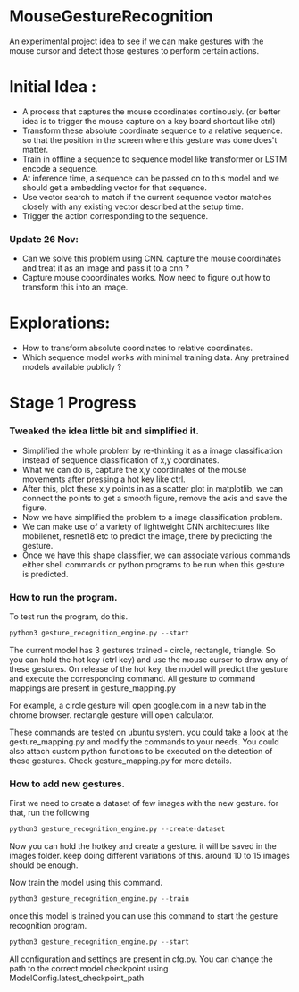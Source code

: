 # MouseGestureRecognition
An experimental project idea to see if we can make gestures with the mouse cursor and detect those gestures to perform certain actions.



# Initial Idea : 
* A process that captures the mouse coordinates continously. (or better idea is to trigger the mouse capture on a key board shortcut like ctrl)
* Transform these absolute coordinate sequence to a relative sequence. so that the position in the screen where this gesture was done does't matter. 
* Train in offline a sequence to sequence model like transformer or LSTM encode a sequence. 
* At inference time, a sequence can be passed on to this model and we should get a embedding vector for that sequence. 
* Use vector search to match if the current sequence vector matches closely with any existing vector described at the setup time. 
* Trigger the action corresponding to the sequence. 


### Update 26 Nov:
  * Can we solve this problem using CNN. capture the mouse coordinates and treat it as an image and pass it to a cnn ?
  * Capture mouse cooordinates works. Now need to figure out how to transform this into an image. 

# Explorations: 
* How to transform absolute coordinates to relative coordinates. 
* Which sequence model works with minimal training data. Any pretrained models available publicly ?



# Stage 1 Progress
### Tweaked the idea little bit and simplified it. 
* Simplified the whole problem by re-thinking it as a image classification instead of sequence classification of x,y coordinates.
* What we can do is, capture the x,y coordinates of the mouse movements after pressing a hot key like ctrl. 
* After this, plot these x,y points in as a scatter plot in matplotlib, we can connect the points to get a smooth figure, remove the axis and save the figure. 
* Now we have simplified the problem to a image classification problem. 
* We can make use of a variety of lightweight CNN architectures like mobilenet, resnet18 etc to predict the image, there by predicting the gesture.
* Once we have this shape classifier, we can associate various commands either shell commands or python programs to be run when this gesture is predicted. 


### How to run the program. 
To test run the program, do this.
```py
python3 gesture_recognition_engine.py --start
```

The current model has 3 gestures trained - circle, rectangle, triangle. 
So you can hold the hot key (ctrl key) and use the mouse curser to draw any of these gestures. 
On release of the hot key, the model will predict the gesture and execute the corresponding command. 
All gesture to command mappings are present in gesture_mapping.py

For example, a circle gesture will open google.com in a new tab in the chrome browser. 
rectangle gesture will open calculator.

These commands are tested on ubuntu system. you could take a look at the gesture_mapping.py and modify the commands to your needs. 
You could also attach custom python functions to be executed on the detection of these gestures. Check gesture_mapping.py for more details.


### How to add new gestures. 

First we need to create a dataset of few images with the new gesture. 
for that, run the following

```py
python3 gesture_recognition_engine.py --create-dataset
```

Now you can hold the hotkey and create a gesture. it will be saved in the images folder. 
keep doing different variations of this. around 10 to 15 images should be enough. 

Now train the model using this command. 
```py
python3 gesture_recognition_engine.py --train
```

once this model is trained you can use this command to start the gesture recognition program. 

```py
python3 gesture_recognition_engine.py --start
```

All configuration and settings are present in cfg.py. You can change the path to the correct model checkpoint 
using ModelConfig.latest_checkpoint_path